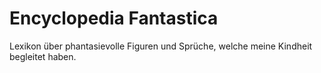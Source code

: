 # Encyclopedia Fantastica

Lexikon über phantasievolle Figuren und Sprüche, welche meine Kindheit begleitet haben.
